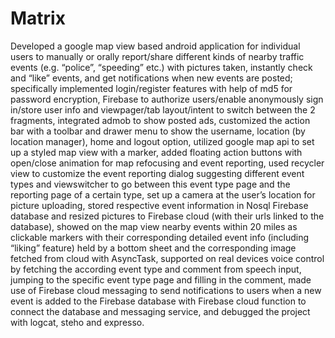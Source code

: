 # Matrix
Developed a google map view based android application for individual users to manually or orally report/share different kinds of nearby traffic events (e.g. “police”, “speeding” etc.) with pictures taken, instantly check and “like” events, and get notifications when new events are posted; specifically implemented login/register features with help of md5 for password encryption, Firebase to authorize users/enable anonymously sign in/store user info and viewpager/tab layout/intent to switch between the 2 fragments, integrated admob to show posted ads, customized the action bar with a toolbar and drawer menu to show the username, location (by location manager), home and logout option, utilized google map api to set up a styled map view with a marker, added floating action buttons with open/close animation for map refocusing and event reporting, used recycler view to customize the event reporting dialog suggesting different event types and viewswitcher to go between this event type page and the reporting page of a certain type, set up a camera at the user’s location for picture uploading, stored respective event information in Nosql Firebase database and resized pictures to Firebase cloud (with their urls linked to the database), showed on the map view nearby events within 20 miles as clickable markers with their corresponding detailed event info (including “liking” feature) held by a bottom sheet and the corresponding image fetched from cloud with AsyncTask, supported on real devices voice control by fetching the according event type and comment from speech input, jumping to the specific event type page and filling in the comment, made use of Firebase cloud messaging to send notifications to users when a new event is added to the Firebase database with Firebase cloud function to connect the database and messaging service, and debugged the project with logcat, steho and expresso. 
